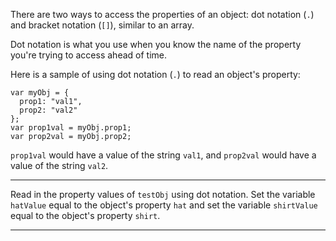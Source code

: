 <div class="challenge-instructions basic-javascript"><div><section id="description">
<p>There are two ways to access the properties of an object: dot notation (<code>.</code>) and bracket notation (<code>[]</code>), similar to an array.</p>
<p>Dot notation is what you use when you know the name of the property you're trying to access ahead of time.</p>
<p>Here is a sample of using dot notation (<code>.</code>) to read an object's property:</p>
<pre class="language-js"><code class="language-js"><span class="token keyword">var</span> myObj <span class="token operator">=</span> <span class="token punctuation">{</span>
  prop1<span class="token operator">:</span> <span class="token string">"val1"</span><span class="token punctuation">,</span>
  prop2<span class="token operator">:</span> <span class="token string">"val2"</span>
<span class="token punctuation">}</span><span class="token punctuation">;</span>
<span class="token keyword">var</span> prop1val <span class="token operator">=</span> myObj<span class="token punctuation">.</span>prop1<span class="token punctuation">;</span>
<span class="token keyword">var</span> prop2val <span class="token operator">=</span> myObj<span class="token punctuation">.</span>prop2<span class="token punctuation">;</span>
</code></pre>
<p><code>prop1val</code> would have a value of the string <code>val1</code>, and <code>prop2val</code> would have a value of the string <code>val2</code>.</p>
</section></div><hr/><div><section id="instructions">
<p>Read in the property values of <code>testObj</code> using dot notation. Set the variable <code>hatValue</code> equal to the object's property <code>hat</code> and set the variable <code>shirtValue</code> equal to the object's property <code>shirt</code>.</p>
</section></div><hr/></div>